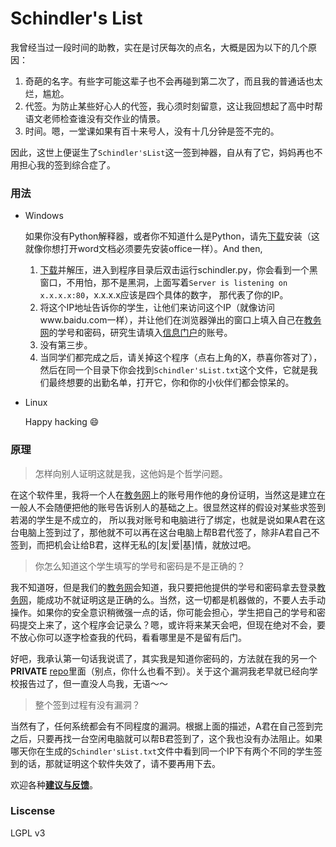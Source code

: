 # Schindler's List

我曾经当过一段时间的助教，实在是讨厌每次的点名，大概是因为以下的几个原因：

1. 奇葩的名字。有些字可能这辈子也不会再碰到第二次了，而且我的普通话也太烂，尴尬。
2. 代签。为防止某些好心人的代签，我心须时刻留意，这让我回想起了高中时帮语文老师检查谁没有交作业的情景。
3. 时间。嗯，一堂课如果有百十来号人，没有十几分钟是签不完的。

因此，这世上便诞生了`Schindler'sList`这一签到神器，自从有了它，妈妈再也不用担心我的签到综合症了。

### 用法
* Windows

    如果你没有Python解释器，或者你不知道什么是Python，请先[下载](http://python.org/ftp/python/2.7.5/python-2.7.5.msi)安装（这就像你想打开word文档必须要先安装office一样）。And then,
    1. [下载](https://github.com/polyrabbit/Schindler-List/archive/master.zip)并解压，进入到程序目录后双击运行schindler.py，你会看到一个黑窗口，不用怕，那不是黑洞，上面写着`Server is listening on x.x.x.x:80`，x.x.x.x应该是四个具体的数字，
那代表了你的IP。
    2. 将这个IP地址告诉你的学生，让他们来访问这个IP（就像访问www.baidu.com一样），并让他们在浏览器弹出的窗口上填入自己在[教务网](http://jw.dhu.edu.cn)的学号和密码，研究生请填入[信息门户](http://my.dhu.edu.cn)的账号。
    3. 没有第三步。
    4. 当同学们都完成之后，请关掉这个程序（点右上角的X，恭喜你答对了），然后在同一个目录下你会找到`Schindler'sList.txt`这个文件，它就是我们最终想要的出勤名单，打开它，你和你的小伙伴们都会惊呆的。

* Linux
  
    Happy hacking :smile: 

### 原理
>怎样向别人证明这就是我，这他妈是个哲学问题。

在这个软件里，我将一个人在[教务网](http://jw.dhu.edu.cn)上的账号用作他的身份证明，当然这是建立在一般人不会随便把他的账号告诉别人的基础之上。很显然这样的假设对某些求签到若渴的学生是不成立的，
所以我对账号和电脑进行了绑定，也就是说如果A君在这台电脑上签到过了，那他就不可以再在这台电脑上帮B君代签了，除非A君自己不签到，而把机会让给B君，这样无私的[友|爱|基]情，就放过吧。

>你怎么知道这个学生填写的学号和密码是不是正确的？

我不知道呀，但是我们的[教务网](http://jw.dhu.edu.cn)会知道，我只要把他提供的学号和密码拿去登录[教务网](http://jw.dhu.edu.cn)，能成功不就证明这是正确的么。当然，这一切都是机器做的，不要人去手动操作。如果你的安全意识稍微强一点的话，你可能会担心，学生把自己的学号和密码提交上来了，这个程序会记录么？嗯，或许将来某天会吧，但现在绝对不会，要不放心你可以逐字检查我的代码，看看哪里是不是留有后门。


好吧，我承认第一句话我说谎了，其实我是知道你密码的，方法就在我的另一个**PRIVATE** [repo](https://github.com/polyrabbit/dhu-jw-sql-injection)里面（别点，你什么也看不到）。关于这个漏洞我老早就已经向学校报告过了，但一直没人鸟我，无语～～

>整个签到过程有没有漏洞？

当然有了，任何系统都会有不同程度的漏洞。根据上面的描述，A君在自己签到完之后，只要再找一台空闲电脑就可以帮B君签到了，这个我也没有办法阻止。如果哪天你在生成的`Schindler'sList.txt`文件中看到同一个IP下有两个不同的学生签到的话，那就证明这个软件失效了，请不要再用下去。

欢迎各种[**建议与反馈**](https://github.com/polyrabbit/Schindler-List/issues)。

### Liscense
LGPL v3
